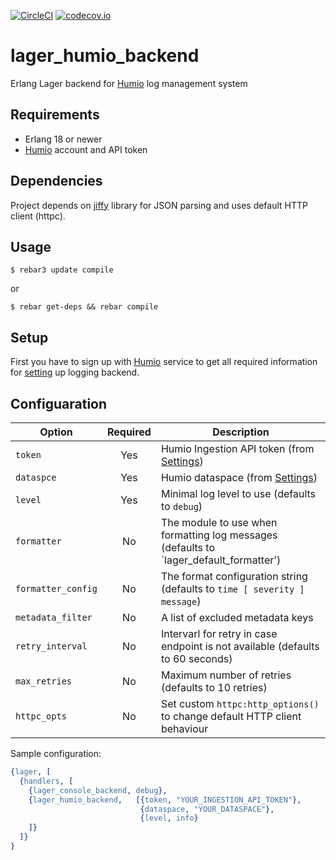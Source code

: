[![CircleCI](https://circleci.com/gh/tgrk/lager_humio_backend/tree/master.svg?style=svg)](https://circleci.com/gh/tgrk/lager_humio_backend/tree/master)
[![codecov.io](https://codecov.io/github/tgrk/lager_humio_backend/coverage.svg?branch=master)](https://codecov.io/github/tgrk/lager_humio_backend?branch=master)

# lager_humio_backend
Erlang Lager backend for [Humio][1] log management system

## Requirements

* Erlang 18 or newer
* [Humio][1] account and API token

## Dependencies

Project depends on [jiffy][3] library for JSON parsing and uses default HTTP client (httpc).

## Usage

```
$ rebar3 update compile
```
or

```
$ rebar get-deps && rebar compile
```

## Setup
First you have to sign up with [Humio][1] service to get all required information for [setting][2] up logging backend.

## Configuaration

| Option             | Required | Description                                    |
| ------------------ |:--------:| ---------------------------------------------- |
| `token`            | Yes      | Humio Ingestion API token (from [Settings][2]) |
| `dataspce`         | Yes      | Humio dataspace (from [Settings][2])           |
| `level`            | Yes      | Minimal log level to use (defaults to `debug`) |
| `formatter`        | No       | The module to use when formatting log messages (defaults to `lager_default_formatter') |
| `formatter_config` | No       | The format configuration string (defaults to `time [ severity ] message`) |
| `metadata_filter`  | No       | A list of excluded metadata keys |
| `retry_interval`   | No       | Intervarl for retry in case endpoint is not available (defaults to 60 seconds) |
| `max_retries`      | No       | Maximum number of retries (defaults to 10 retries) |
| `httpc_opts`       | No       | Set custom `httpc:http_options()` to change default HTTP client behaviour |

Sample configuration:
```erlang
{lager, [
  {handlers, [
    {lager_console_backend, debug},
    {lager_humio_backend,   [{token, "YOUR_INGESTION_API_TOKEN"},
                             {dataspace, "YOUR_DATASPACE"},
                             {level, info}
    ]}
  ]}
}

```

[1]: https://go.humio.com/docs/first-time-use/index.html
[2]: https://go.humio.com/docs/ingest-tokens/index.html
[3]: https://github.com/davisp/jiffy
